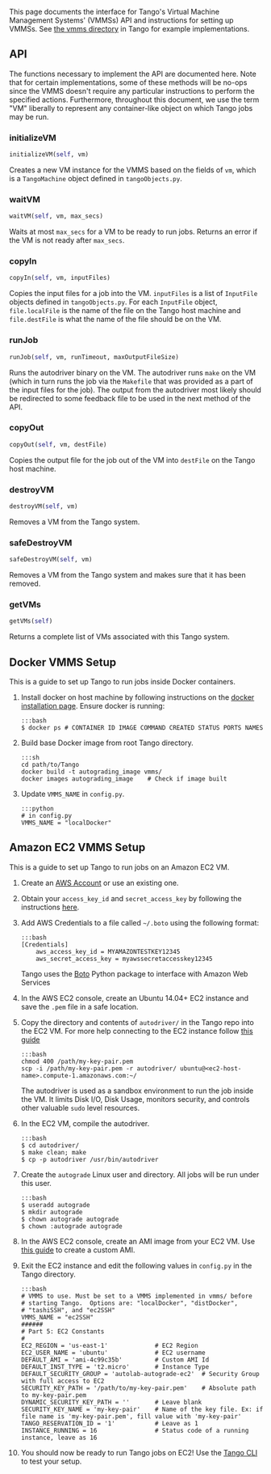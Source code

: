 This page documents the interface for Tango's Virtual Machine Management Systems' (VMMSs) API and instructions for setting up VMMSs. See [the vmms directory](https://github.com/autolab/Tango/tree/master/vmms) in Tango for example implementations.

## API

The functions necessary to implement the API are documented here. Note that for certain implementations, some of these methods will be no-ops since the VMMS doesn't require any particular instructions to perform the specified actions. Furthermore, throughout this document, we use the term "VM" liberally to represent any container-like object on which Tango jobs may be run.

### initializeVM

```python
initializeVM(self, vm)
```

Creates a new VM instance for the VMMS based on the fields of `vm`, which is a `TangoMachine` object defined in `tangoObjects.py`.

### waitVM

```python
waitVM(self, vm, max_secs)
```

Waits at most `max_secs` for a VM to be ready to run jobs. Returns an error if the VM is not ready after `max_secs`.

### copyIn

```python
copyIn(self, vm, inputFiles)
```

Copies the input files for a job into the VM. `inputFiles` is a list of `InputFile` objects defined in `tangoObjects.py`. For each `InputFile` object, `file.localFile` is the name of the file on the Tango host machine and `file.destFile` is what the name of the file should be on the VM.

### runJob

```python
runJob(self, vm, runTimeout, maxOutputFileSize)
```

Runs the autodriver binary on the VM. The autodriver runs `make` on the VM (which in turn runs the job via the `Makefile` that was provided as a part of the input files for the job). The output from the autodriver most likely should be redirected to some feedback file to be used in the next method of the API.

### copyOut

```python
copyOut(self, vm, destFile)
```

Copies the output file for the job out of the VM into `destFile` on the Tango host machine.

### destroyVM

```python
destroyVM(self, vm)
```

Removes a VM from the Tango system.

### safeDestroyVM

```python
safeDestroyVM(self, vm)
```

Removes a VM from the Tango system and makes sure that it has been removed.

### getVMs

```python
getVMs(self)
```

Returns a complete list of VMs associated with this Tango system.

## Docker VMMS Setup

This is a guide to set up Tango to run jobs inside Docker containers.

1.  Install docker on host machine by following instructions on the [docker installation page](https://docs.docker.com/installation/). Ensure docker is running:
      
    	:::bash
    	$ docker ps # CONTAINER ID IMAGE COMMAND CREATED STATUS PORTS NAMES

2.  Build base Docker image from root Tango directory.

        :::sh
        cd path/to/Tango
        docker build -t autograding_image vmms/
        docker images autograding_image    # Check if image built

3.  Update `VMMS_NAME` in `config.py`.

        :::python
        # in config.py
        VMMS_NAME = "localDocker"

## Amazon EC2 VMMS Setup

This is a guide to set up Tango to run jobs on an Amazon EC2 VM.

1.  Create an [AWS Account](https://aws.amazon.com/) or use an existing one.

2.  Obtain your `access_key_id` and `secret_access_key` by following the instructions [here](http://docs.aws.amazon.com/general/latest/gr/aws-sec-cred-types.html#access-keys-and-secret-access-keys).

3.  Add AWS Credentials to a file called `~/.boto` using the following format:

        :::bash
        [Credentials]
        	aws_access_key_id = MYAMAZONTESTKEY12345
        	aws_secret_access_key = myawssecretaccesskey12345

    Tango uses the [Boto](http://boto.cloudhackers.com/en/latest/) Python package to interface with Amazon Web Services

4.  In the AWS EC2 console, create an Ubuntu 14.04+ EC2 instance and save the `.pem` file in a safe location.

5.  Copy the directory and contents of `autodriver/` in the Tango repo into the EC2 VM. For more help connecting to the EC2 instance follow [this guide](http://docs.aws.amazon.com/AWSEC2/latest/UserGuide/AccessingInstancesLinux.html#AccessingInstancesLinuxSCP)

        :::bash
        chmod 400 /path/my-key-pair.pem
        scp -i /path/my-key-pair.pem -r autodriver/ ubuntu@<ec2-host-name>.compute-1.amazonaws.com:~/

    The autodriver is used as a sandbox environment to run the job inside the VM. It limits Disk I/O, Disk Usage, monitors security, and controls other valuable `sudo` level resources.

6.  In the EC2 VM, compile the autodriver.

        :::bash
        $ cd autodriver/
        $ make clean; make
        $ cp -p autodriver /usr/bin/autodriver

7.  Create the `autograde` Linux user and directory. All jobs will be run under this user.

        :::bash
        $ useradd autograde
        $ mkdir autograde
        $ chown autograde autograde
        $ chown :autograde autograde

8.  In the AWS EC2 console, create an AMI image from your EC2 VM. Use [this guide](http://docs.aws.amazon.com/AWSEC2/latest/UserGuide/creating-an-ami-ebs.html#how-to-create-ebs-ami) to create a custom AMI.

9.  Exit the EC2 instance and edit the following values in `config.py` in the Tango directory.

        :::bash
        # VMMS to use. Must be set to a VMMS implemented in vmms/ before
        # starting Tango.  Options are: "localDocker", "distDocker",
        # "tashiSSH", and "ec2SSH"
        VMMS_NAME = "ec2SSH"
        ######
        # Part 5: EC2 Constants
        #
        EC2_REGION = 'us-east-1'             # EC2 Region
        EC2_USER_NAME = 'ubuntu'             # EC2 username
        DEFAULT_AMI = 'ami-4c99c35b'         # Custom AMI Id
        DEFAULT_INST_TYPE = 't2.micro'       # Instance Type
        DEFAULT_SECURITY_GROUP = 'autolab-autograde-ec2'  # Security Group with full access to EC2
        SECURITY_KEY_PATH = '/path/to/my-key-pair.pem'    # Absolute path to my-key-pair.pem
        DYNAMIC_SECURITY_KEY_PATH = ''       # Leave blank
        SECURITY_KEY_NAME = 'my-key-pair'    # Name of the key file. Ex: if file name is 'my-key-pair.pem', fill value with 'my-key-pair'
        TANGO_RESERVATION_ID = '1'           # Leave as 1
        INSTANCE_RUNNING = 16                # Status code of a running instance, leave as 16

10. You should now be ready to run Tango jobs on EC2! Use the [Tango CLI](/tango-cli/) to test your setup.
